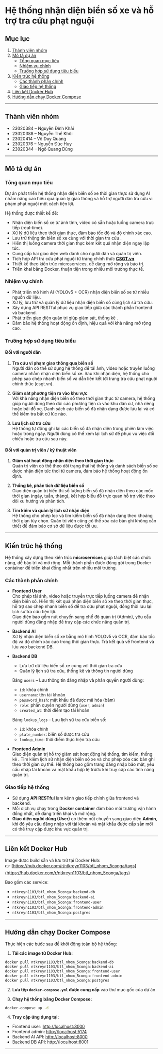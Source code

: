 # Hệ thống nhận diện biển số xe và hỗ trợ tra cứu phạt nguội

## Mục lục

1. [Thành viên nhóm](#thành-viên-nhóm)  
2. [Mô tả dự án](#mô-tả-dự-án)  
   - [Tổng quan mục tiêu](#tổng-quan-mục-tiêu)  
   - [Nhiệm vụ chính](#nhiệm-vụ-chính)  
   - [Trường hợp sử dụng tiêu biểu](#trường-hợp-sử-dụng-tiêu-biểu)  
3. [Kiến trúc hệ thống](#kiến-trúc-hệ-thống)  
   - [Các thành phần chính](#các-thành-phần-chính)  
   - [Giao tiếp hệ thống](#giao-tiếp-hệ-thống)  
4. [Liên kết Docker Hub](#liên-kết-docker-hub)  
5. [Hướng dẫn chạy Docker Compose](#hướng-dẫn-chạy-docker-compose)  


---

## Thành viên nhóm

- 23020384 – Nguyễn Đình Khải  
- 23020388 – Nguyễn Thế Khôi  
- 23020414 – Võ Duy Quang  
- 23020376 – Nguyễn Đức Huy  
- 23020344 – Ngô Quang Dũng  

---

## Mô tả dự án

### Tổng quan mục tiêu

Dự án phát triển hệ thống nhận diện biển số xe thời gian thực sử dụng AI nhằm nâng cao hiệu quả quản lý giao thông và hỗ trợ người dân tra cứu vi phạm phạt nguội một cách tiện lợi.

Hệ thống được thiết kế để:

- Nhận diện biển số xe từ ảnh tĩnh, video có sẵn hoặc luồng camera trực tiếp (real-time).
- Xử lý dữ liệu theo thời gian thực, đảm bảo tốc độ và độ chính xác cao.  
- Lưu trữ thông tin biển số xe cùng với thời gian tra cứu .  
- Hiển thị luồng camera thời gian thực kèm kết quả nhận diện ngay lập tức. 
- Cung cấp hai giao diện web dành cho người dân và quản trị viên.  
- Tích hợp API tra cứu phạt nguội từ trang chính thức **[CSGT.vn](https://www.csgt.vn)**
- Thiết kế theo kiến trúc microservices, dễ dàng mở rộng và bảo trì.  
- Triển khai bằng Docker, thuận tiện trong nhiều môi trường thực tế.  

### Nhiệm vụ chính

- Phát triển mô hình AI (YOLOv5 + OCR) nhận diện biển số xe từ nhiều nguồn dữ liệu.  
- Xử lý, lưu trữ và quản lý dữ liệu nhận diện biển số cùng lịch sử tra cứu.  
- Xây dựng API RESTful phục vụ giao tiếp giữa các thành phần frontend và backend.  
- Phát triển giao diện quản trị giúp giám sát, thống kê .  
- Đảm bảo hệ thống hoạt động ổn định, hiệu quả với khả năng mở rộng cao.  

### Trường hợp sử dụng tiêu biểu

#### Đối với người dân

1. **Tra cứu vi phạm giao thông qua biển số**  
   Người dân có thể sử dụng hệ thống để tải ảnh, video hoặc truyền luồng camera nhằm nhận diện biển số xe. Sau khi nhận diện, hệ thống cho phép sao chép nhanh biển số và dẫn liên kết tới trang tra cứu phạt nguội chính thức (csgt.vn).

2. **Giám sát phương tiện ra vào khu vực**  
   Với khả năng nhận diện biển số theo thời gian thực từ camera, hệ thống giúp người dùng theo dõi các phương tiện ra vào khu dân cư, nhà riêng hoặc bãi đỗ xe. Danh sách các biển số đã nhận dạng được lưu lại và có thể kiểm tra bất cứ lúc nào.

3. **Lưu lịch sử tra cứu**  
   Hệ thống tự động ghi lại các biển số đã nhận diện trong phiên làm việc hoặc trong ngày. Người dùng có thể xem lại lịch sử để phục vụ việc đối chiếu hoặc tra cứu sau này.



#### Đối với quản trị viên / kỹ thuật viên

1. **Giám sát hoạt động nhận diện theo thời gian thực**  
   Quản trị viên có thể theo dõi trạng thái hệ thống và danh sách biển số xe được nhận diện tức thời từ camera, đảm bảo hệ thống hoạt động ổn định.

2. **Thống kê, phân tích dữ liệu biển số**  
   Giao diện quản trị hiển thị số lượng biển số đã nhận diện theo các mốc thời gian (ngày, tuần, tháng), kết hợp biểu đồ trực quan hỗ trợ việc theo dõi xu hướng và phân tích.

3. **Tìm kiếm và quản lý lịch sử nhận diện**  
   Hệ thống cho phép lọc và tìm kiếm biển số đã nhận dạng theo khoảng thời gian tùy chọn. Quản trị viên cũng có thể xóa các bản ghi không cần thiết để đảm bảo cơ sở dữ liệu được tối ưu.

---

## Kiến trúc hệ thống

Hệ thống xây dựng theo kiến trúc **microservices** giúp tách biệt các chức năng, dễ bảo trì và mở rộng. Mỗi thành phần được đóng gói trong Docker container để triển khai đồng nhất trên nhiều môi trường.

### Các thành phần chính

- **Frontend User**  
  Cho phép tải ảnh, video hoặc truyền trực tiếp luồng camera để nhận diện biển số. Hiển thị kết quả nhận diện biển số xe theo thời gian thực, hỗ trợ sao chép nhanh biển số để tra cứu phạt nguội, đồng thời lưu lại lịch sử tra cứu tiện lợi.  
  Giao diện bao gồm nút chuyển sang chế độ quản trị (Admin), yêu cầu người dùng đăng nhập để truy cập các chức năng quản trị.

- **Backend AI**  
  Xử lý nhận diện biển số xe bằng mô hình YOLOv5 và OCR, đảm bảo tốc độ và độ chính xác cao trong thời gian thực. Trả kết quả về frontend và lưu vào backend DB.

- **Backend DB**  
  - Lưu trữ dữ liệu biển số xe cùng với thời gian tra cứu  
  - Quản lý lịch sử tra cứu, thống kê và thông tin người dùng  

  Bảng `users` – Lưu thông tin đăng nhập và phân quyền người dùng:  
  - `id`: khóa chính  
  - `username`: tên tài khoản  
  - `password_hash`: mật khẩu đã được mã hóa (băm)  
  - `role`: phân quyền người dùng (`user`, `admin`)  
  - `created_at`: thời điểm tạo tài khoản  

  Bảng `lookup_logs` – Lưu lịch sử tra cứu biển số:  
  - `id`: khóa chính  
  - `plate_number`: biển số được tra cứu  
  - `lookup_time`: thời điểm thực hiện tra cứu  

- **Frontend Admin**  
  Giao diện quản trị hỗ trợ giám sát hoạt động hệ thống, tìm kiếm, thống kê . Tìm kiếm lịch sử nhận diện biển số xe và cho phép xóa các bản ghi theo thời gian cụ thể.
  Hệ thống bao gồm trang đăng nhập bảo mật, yêu cầu nhập tài khoản và mật khẩu hợp lệ trước khi truy cập các tính năng quản trị.

### Giao tiếp hệ thống

- Sử dụng **API RESTful** làm kênh giao tiếp chính giữa frontend và backend.  
- Mỗi dịch vụ chạy trong **Docker container** đảm bảo môi trường vận hành đồng nhất, dễ dàng triển khai và mở rộng.  
- **Giao diện người dùng (User)** có thêm nút chuyển sang giao diện **Admin**, khi đó yêu cầu đăng nhập với tài khoản và mật khẩu được cấp sẵn mới có thể truy cập được khu vực quản trị. 

---

## Liên kết Docker Hub

Image được build sẵn và lưu trữ tại Docker Hub:  
👉 [https://hub.docker.com/r/ntkreyn1103/btl_nhom_5conga/tags](https://hub.docker.com/r/ntkreyn1103/btl_nhom_5conga/tags)

Bao gồm các service:
- `ntkreyn1103/btl_nhom_5conga:backend-db`
- `ntkreyn1103/btl_nhom_5conga:backend-ai`
- `ntkreyn1103/btl_nhom_5conga:frontend-user`
- `ntkreyn1103/btl_nhom_5conga:frontend-admin`
- `ntkreyn1103/btl_nhom_5conga:postgres`
---

## Hướng dẫn chạy Docker Compose

Thực hiện các bước sau để khởi động toàn bộ hệ thống:

1. **Tải các image từ Docker Hub:**
```bash
docker pull ntkreyn1103/btl_nhom_5conga:backend-db
docker pull ntkreyn1103/btl_nhom_5conga:backend-ai
docker pull ntkreyn1103/btl_nhom_5conga:frontend-user
docker pull ntkreyn1103/btl_nhom_5conga:frontend-admin
docker pull ntkreyn1103/btl_nhom_5conga:postgres
````

2. **Lưu tệp `docker-compose.yml` được cung cấp** vào thư mục gốc của dự án.

3. **Chạy hệ thống bằng Docker Compose:**

```bash
docker-compose up -d
```

4. **Truy cập ứng dụng tại:**

*  Frontend user: [http://localhost:3000](http://localhost:3000)
*  Frontend admin: [http://localhost:5174](http://localhost:5174)
*  Backend AI API: [http://localhost:8000](http://localhost:8000)
*  Backend DB API: [http://localhost:8001](http://localhost:8001)

---
